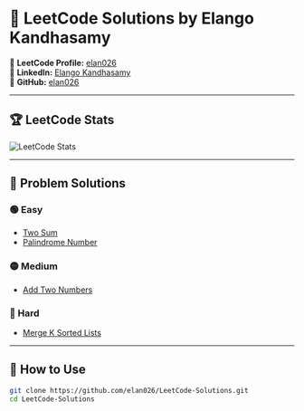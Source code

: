 # 🚀 LeetCode Solutions by Elango Kandhasamy  

📌 **LeetCode Profile:** [elan026](https://leetcode.com/elan026/)  
📌 **LinkedIn:** [Elango Kandhasamy](https://www.linkedin.com/in/elango-kandhasamy-7a8a40347/)  
📌 **GitHub:** [elan026](https://github.com/elan026)  

---

## 🏆 LeetCode Stats  
![LeetCode Stats](https://leetcard.jacoblin.cool/elan026?theme=light&font=Baloo)  

---

## 📂 Problem Solutions  

### 🟢 Easy  
- [Two Sum](./Easy/two_sum.py)  
- [Palindrome Number](./Easy/palindrome_number.cpp)  

### 🟡 Medium  
- [Add Two Numbers](./Medium/add_two_numbers.py)  

### 🔴 Hard  
- [Merge K Sorted Lists](./Hard/merge_k_sorted_lists.java)  

---

## 📌 How to Use  
```bash
git clone https://github.com/elan026/LeetCode-Solutions.git
cd LeetCode-Solutions
